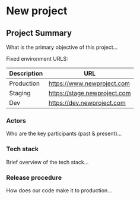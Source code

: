 # New project

## Project Summary

What is the primary objective of this project...

Fixed environment URLS:

| Description  | URL                                |
|---           |---                                 |
| Production   | https://www.newproject.com         |
| Staging      | https://stage.newproject.com       |
| Dev          | https://dev.newproject.com         |

### Actors

Who are the key participants (past & present)...

### Tech stack

Brief overview of the tech stack...

### Release procedure

How does our code make it to production...